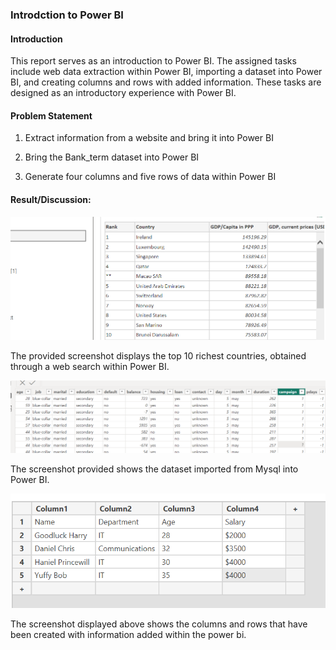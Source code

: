 ### Introdction to Power BI

#### Introduction

This report serves as an introduction to Power BI. The assigned tasks include web data extraction within Power BI, importing a dataset into Power BI, and creating columns and rows with added information. These tasks are designed as an introductory experience with Power BI.

#### Problem Statement

1. Extract information from a website and bring it into Power BI

2. Bring the Bank_term dataset into Power BI

3. Generate four columns and five rows of data within Power BI


#### Result/Discussion:

![](PowerBi_Task1.png)

The provided screenshot displays the top 10 richest countries, obtained through a web search within Power BI.

![](PowerBi_Task2.png)

The screenshot provided shows the dataset imported from Mysql into Power BI.

![](PowerBi_Task3.png)

The screenshot displayed above shows the columns and rows that have been created with information added within the power bi.
